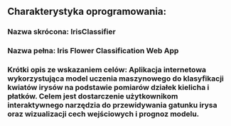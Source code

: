 ## Charakterystyka oprogramowania:
### Nazwa skrócona:  IrisClassifier
### Nazwa pełna: Iris Flower Classification Web App
### Krótki opis ze wskazaniem celów: Aplikacja internetowa wykorzystująca model uczenia maszynowego do klasyfikacji kwiatów irysów na podstawie pomiarów działek kielicha i płatków. Celem jest dostarczenie użytkownikom interaktywnego narzędzia do przewidywania gatunku irysa oraz wizualizacji cech wejściowych i prognoz modelu.
